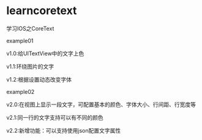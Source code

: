 # learncoretext
学习IOS之CoreText

example01

v1.0:给UITextView中的文字上色

v1.1:环绕图片的文字

v1.2:根据设置动态改变字体

example02

v2.0:在视图上显示一段文字，可配置基本的颜色、字体大小、行间距、行宽度等

v2.1:同一行的文字支持可以有不同的颜色

v2.2:新增功能：可以支持使用json配置文字属性
